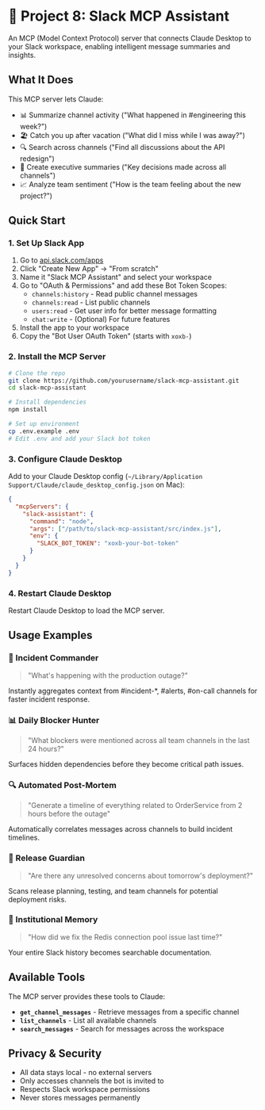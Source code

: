# 🤖 Project 8: Slack MCP Assistant

An MCP (Model Context Protocol) server that connects Claude Desktop to your Slack workspace, enabling intelligent message summaries and insights.

## What It Does

This MCP server lets Claude:
- 📊 Summarize channel activity ("What happened in #engineering this week?")
- 🏖️ Catch you up after vacation ("What did I miss while I was away?")
- 🔍 Search across channels ("Find all discussions about the API redesign")
- 👔 Create executive summaries ("Key decisions made across all channels")
- 📈 Analyze team sentiment ("How is the team feeling about the new project?")

## Quick Start

### 1. Set Up Slack App

1. Go to [api.slack.com/apps](https://api.slack.com/apps)
2. Click "Create New App" → "From scratch"
3. Name it "Slack MCP Assistant" and select your workspace
4. Go to "OAuth & Permissions" and add these Bot Token Scopes:
   - `channels:history` - Read public channel messages
   - `channels:read` - List public channels
   - `users:read` - Get user info for better message formatting
   - `chat:write` - (Optional) For future features
5. Install the app to your workspace
6. Copy the "Bot User OAuth Token" (starts with `xoxb-`)

### 2. Install the MCP Server

```bash
# Clone the repo
git clone https://github.com/yourusername/slack-mcp-assistant.git
cd slack-mcp-assistant

# Install dependencies
npm install

# Set up environment
cp .env.example .env
# Edit .env and add your Slack bot token
```

### 3. Configure Claude Desktop

Add to your Claude Desktop config (`~/Library/Application Support/Claude/claude_desktop_config.json` on Mac):

```json
{
  "mcpServers": {
    "slack-assistant": {
      "command": "node",
      "args": ["/path/to/slack-mcp-assistant/src/index.js"],
      "env": {
        "SLACK_BOT_TOKEN": "xoxb-your-bot-token"
      }
    }
  }
}
```

### 4. Restart Claude Desktop

Restart Claude Desktop to load the MCP server.

## Usage Examples

### 🚨 Incident Commander
> "What's happening with the production outage?"

Instantly aggregates context from #incident-*, #alerts, #on-call channels for faster incident response.

### 📊 Daily Blocker Hunter
> "What blockers were mentioned across all team channels in the last 24 hours?"

Surfaces hidden dependencies before they become critical path issues.

### 🔍 Automated Post-Mortem
> "Generate a timeline of everything related to OrderService from 2 hours before the outage"

Automatically correlates messages across channels to build incident timelines.

### 🏃 Release Guardian
> "Are there any unresolved concerns about tomorrow's deployment?"

Scans release planning, testing, and team channels for potential deployment risks.

### 🧠 Institutional Memory
> "How did we fix the Redis connection pool issue last time?"

Your entire Slack history becomes searchable documentation.

## Available Tools

The MCP server provides these tools to Claude:

- **`get_channel_messages`** - Retrieve messages from a specific channel
- **`list_channels`** - List all available channels
- **`search_messages`** - Search for messages across the workspace

## Privacy & Security

- All data stays local - no external servers
- Only accesses channels the bot is invited to
- Respects Slack workspace permissions
- Never stores messages permanently